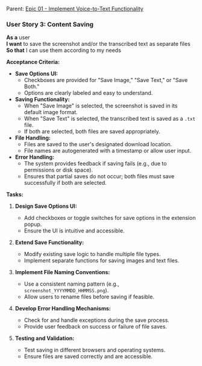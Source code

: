 Parent: [Epic 01 - Implement Voice-to-Text Functionality](epic-01-chatgpt-o1-preview.md)

### User Story 3: Content Saving

**As a** user  
**I want** to save the screenshot and/or the transcribed text as separate files  
**So that** I can use them according to my needs

**Acceptance Criteria:**

- **Save Options UI:**
  - Checkboxes are provided for "Save Image," "Save Text," or "Save Both."
  - Options are clearly labeled and easy to understand.
- **Saving Functionality:**
  - When "Save Image" is selected, the screenshot is saved in its default image format.
  - When "Save Text" is selected, the transcribed text is saved as a `.txt` file.
  - If both are selected, both files are saved appropriately.
- **File Handling:**
  - Files are saved to the user's designated download location.
  - File names are autogenerated with a timestamp or allow user input.
- **Error Handling:**
  - The system provides feedback if saving fails (e.g., due to permissions or disk space).
  - Ensures that partial saves do not occur; both files must save successfully if both are selected.

**Tasks:**

1. **Design Save Options UI:**
   - Add checkboxes or toggle switches for save options in the extension popup.
   - Ensure the UI is intuitive and accessible.

2. **Extend Save Functionality:**
   - Modify existing save logic to handle multiple file types.
   - Implement separate functions for saving images and text files.

3. **Implement File Naming Conventions:**
   - Use a consistent naming pattern (e.g., `screenshot_YYYYMMDD_HHMMSS.png`).
   - Allow users to rename files before saving if feasible.

4. **Develop Error Handling Mechanisms:**
   - Check for and handle exceptions during the save process.
   - Provide user feedback on success or failure of file saves.

5. **Testing and Validation:**
   - Test saving in different browsers and operating systems.
   - Ensure files are saved correctly and are accessible.